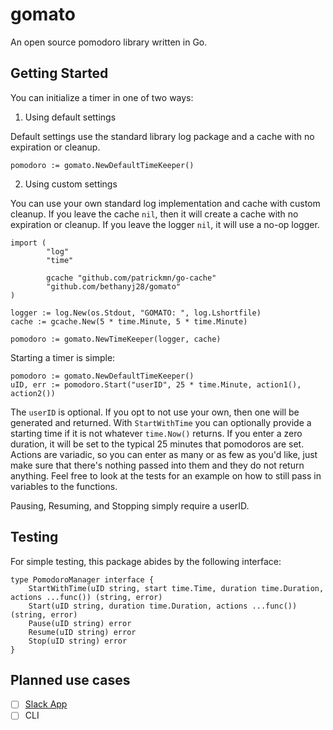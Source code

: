 # gomato
An open source pomodoro library written in Go. 

## Getting Started

You can initialize a timer in one of two ways:

1. Using default settings

Default settings use the standard library log package and a cache with no expiration or cleanup.

```
pomodoro := gomato.NewDefaultTimeKeeper()
```

2. Using custom settings

You can use your own standard log implementation and cache with custom cleanup. If you leave the cache `nil`, then it will create a cache with no expiration or cleanup. If you leave the logger `nil`, it will use a no-op logger.

```
import (
        "log"
        "time"

        gcache "github.com/patrickmn/go-cache"
        "github.com/bethanyj28/gomato"
)

logger := log.New(os.Stdout, "GOMATO: ", log.Lshortfile)
cache := gcache.New(5 * time.Minute, 5 * time.Minute)

pomodoro := gomato.NewTimeKeeper(logger, cache)
```

Starting a timer is simple:
```
pomodoro := gomato.NewDefaultTimeKeeper()
uID, err := pomodoro.Start("userID", 25 * time.Minute, action1(), action2())
```
The `userID` is optional. If you opt to not use your own, then one will be generated and returned. With `StartWithTime` you can optionally provide a starting time if it is not whatever `time.Now()` returns. If you enter a zero duration, it will be set to the typical 25 minutes that pomodoros are set. Actions are variadic, so you can enter as many or as few as you'd like, just make sure that there's nothing passed into them and they do not return anything. Feel free to look at the tests for an example on how to still pass in variables to the functions.

Pausing, Resuming, and Stopping simply require a userID.

## Testing

For simple testing, this package abides by the following interface: 

```
type PomodoroManager interface {
	StartWithTime(uID string, start time.Time, duration time.Duration, actions ...func()) (string, error)
	Start(uID string, duration time.Duration, actions ...func()) (string, error)
	Pause(uID string) error
	Resume(uID string) error
	Stop(uID string) error
}
```

## Planned use cases
- [ ] [Slack App](https://github.com/bethanyj28/gomato-slack)
- [ ] CLI
